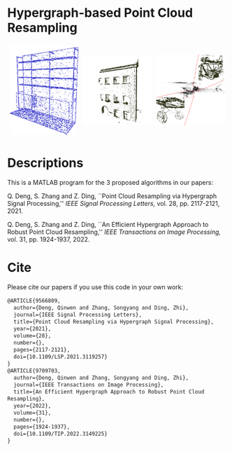 # Hypergraph-based Point Cloud Resampling
<div style="display: flex; justify-content: space-between; align-items: center;">
  <div style="flex: 1; max-width: calc(33.33% - 10px); padding: 5px;">
    <img src="Result Images/Bookshelf2_HKF.png" style="width: 100%; height: auto; object-fit: contain;" alt="Bookshelf" />
  </div>
  <div style="flex: 1; max-width: calc(33.33% - 10px); padding: 5px;">
    <img src="Result Images/Building_HKC.png" style="width: 100%; height: auto; object-fit: contain;" alt="Building" />
  </div>
  <div style="flex: 1; max-width: calc(33.33% - 10px); padding: 5px;">
    <img src="Result Images/Biplane_HKC.png" style="width: 100%; height: auto; object-fit: contain;" alt="Biplane" />
  </div>
</div>

# Descriptions
This is a MATLAB program for the 3 proposed algorithms in our papers:

Q. Deng, S. Zhang and Z. Ding, ``Point Cloud Resampling via Hypergraph Signal Processing,'' *IEEE Signal Processing Letters,* vol. 28, pp. 2117-2121, 2021.

Q. Deng, S. Zhang and Z. Ding, ``An Efficient Hypergraph Approach to Robust Point Cloud Resampling,'' *IEEE Transactions on Image Processing,* vol. 31, pp. 1924-1937, 2022.

# Cite
Please cite our papers if you use this code in your own work:
```
@ARTICLE{9566809,
  author={Deng, Qinwen and Zhang, Songyang and Ding, Zhi},
  journal={IEEE Signal Processing Letters}, 
  title={Point Cloud Resampling via Hypergraph Signal Processing}, 
  year={2021},
  volume={28},
  number={},
  pages={2117-2121},
  doi={10.1109/LSP.2021.3119257}
}
@ARTICLE{9709703,
  author={Deng, Qinwen and Zhang, Songyang and Ding, Zhi},
  journal={IEEE Transactions on Image Processing}, 
  title={An Efficient Hypergraph Approach to Robust Point Cloud Resampling}, 
  year={2022},
  volume={31},
  number={},
  pages={1924-1937},
  doi={10.1109/TIP.2022.3149225}
}
```
